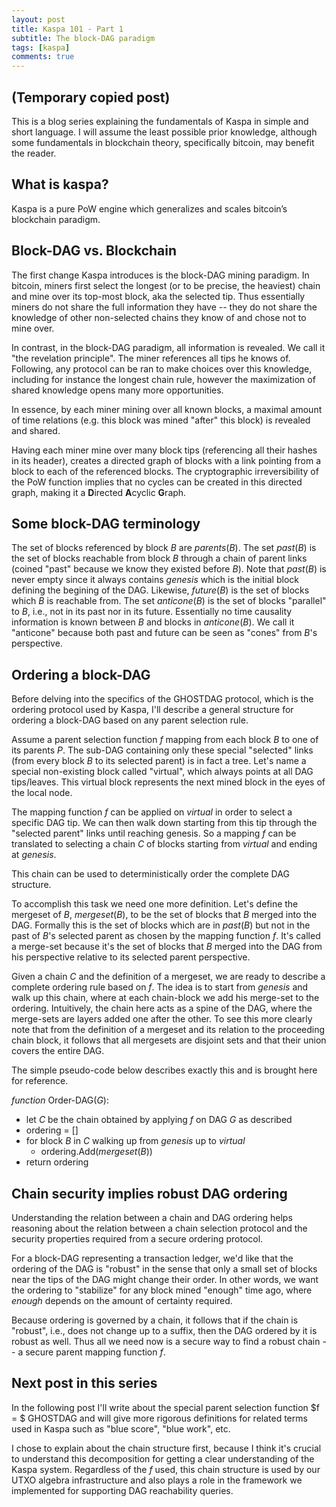 ```yaml
---
layout: post
title: Kaspa 101 - Part 1 
subtitle: The block-DAG paradigm
tags: [kaspa]
comments: true
---
```


## (Temporary copied post)

This is a blog series explaining the fundamentals of Kaspa in simple and short language. I will assume the least possible prior knowledge, although some fundamentals in blockchain theory, specifically bitcoin, may benefit the reader.

## What is kaspa?

Kaspa is a pure PoW engine which generalizes and scales bitcoin’s blockchain paradigm.

## Block-DAG vs. Blockchain

The first change Kaspa introduces is the block-DAG mining paradigm. In bitcoin, miners first select the longest (or to be precise, the heaviest) chain and mine over its top-most block, aka the selected tip. Thus essentially miners do not share the full information they have -- they do not share the knowledge of other non-selected chains they know of and chose not to mine over. 

In contrast, in the block-DAG paradigm, all information is revealed. We call it "the revelation principle". The miner references all tips he knows of. Following, any protocol can be ran to make choices over this knowledge, including for instance the longest chain rule, however the maximization of shared knowledge opens many more opportunities.  

In essence, by each miner mining over all known blocks, a maximal amount of time relations (e.g. this block was mined "after" this block) is revealed and shared. 

Having each miner mine over many block tips (referencing all their hashes in its header), creates a directed graph of blocks with a link pointing from a block to each of the referenced blocks. The cryptographic irreversibility of the PoW function implies that no cycles can be created in this directed graph, making it a **D**irected **A**cyclic **G**raph.

## Some block-DAG terminology

The set of blocks referenced by block $B$ are $parents(B)$. The set $past(B)$ is the set of blocks reachable from block $B$ through a chain of parent links (coined "past" because we know they existed before $B$). Note that $past(B)$ is never empty since it always contains $genesis$ which is the initial block defining the begining of the DAG. Likewise, $future(B)$ is the set of blocks which $B$ is reachable from. The set $anticone(B)$ is the set of blocks "parallel" to $B$, i.e., not in its past nor in its future. Essentially no time causality information is known between $B$ and blocks in $anticone(B)$. We call it "anticone" because both past and future can be seen as "cones" from $B$'s perspective. 

## Ordering a block-DAG

Before delving into the specifics of the GHOSTDAG protocol, which is the ordering protocol used by Kaspa, I'll describe a general structure for ordering a block-DAG based on any parent selection rule.   

Assume a parent selection function $f$ mapping from each block $B$ to one of its parents $P.$ The sub-DAG containing only these special "selected" links (from every block $B$ to its selected parent) is in fact a tree.  Let's name a special non-existing block called "virtual", which always points at all DAG tips/leaves. This virtual block represents the next mined block in the eyes of the local node. 

The mapping function $f$ can be applied on $virtual$ in order to select a specific DAG tip. We can then walk down starting from this tip through the "selected parent" links until reaching genesis. So a mapping $f$ can be translated to selecting a chain $C$ of blocks starting from $virtual$ and ending at $genesis$. 

This chain can be used to deterministically order the complete DAG structure. 

To accomplish this task we need one more definition. Let's define the mergeset of $B$, $mergeset(B)$, to be the set of blocks that $B$ merged into the DAG. Formally this is the set of blocks which are in $past(B)$ but not in the past of $B$'s selected parent as chosen by the mapping function $f$. It's called a merge-set because it's the set of blocks that $B$ merged into the DAG from his perspective relative to its selected parent perspective. 

Given a chain $C$ and the definition of a mergeset, we are ready to describe a complete ordering rule based on $f$. The idea is to start from $genesis$ and walk up this chain, where at each chain-block we add his merge-set to the ordering. Intuitively, the chain here acts as a spine of the DAG, where the merge-sets are layers added one after the other. To see this more clearly note that from the definition of a mergeset and its relation to the proceeding chain block, it follows that all mergesets are disjoint sets and that their union covers the entire DAG.    

The simple pseudo-code below describes exactly this and is brought here for reference. 

*function* Order-DAG($G$):

* let $C$ be the chain obtained by applying $f$ on DAG $G$ as described 
* ordering = []
* for block $B$ in $C$ walking up from $genesis$ up to $virtual$ 
  * ordering.Add($mergeset(B)$)
* return ordering

## Chain security implies robust DAG ordering

Understanding the relation between a chain and DAG ordering helps reasoning about the relation between a chain selection protocol and the security properties required from a secure ordering protocol. 

For a block-DAG representing a transaction ledger, we'd like that the ordering  of the DAG is "robust" in the sense that only a small set of blocks near the tips of the DAG might change their order. In other words, we want the ordering to "stabilize" for any block mined "enough" time ago, where *enough* depends on the amount of certainty required.

Because ordering is governed by a chain, it follows that if the chain is "robust", i.e., does not change up to a suffix, then the DAG ordered by it is robust as well. Thus all we need now is a secure way to find a robust chain -- a secure parent mapping function $f$.  

## Next post in this series

In the following post I'll write about the special parent selection function  $f = $ GHOSTDAG and will give more rigorous definitions for related terms used in Kaspa such as "blue score", "blue work", etc.

I chose to explain about the chain structure first, because I think it's crucial to understand this decomposition for getting a clear understanding of the Kaspa system. Regardless of the $f$ used, this chain structure is used by our UTXO algebra infrastructure and also plays a role in the framework we implemented for supporting DAG reachability queries.   
